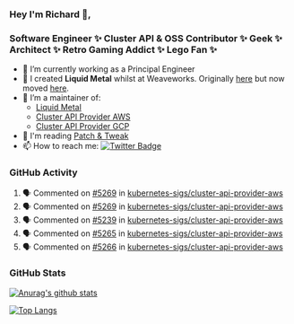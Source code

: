 ### Hey I'm Richard 👋, 

<h3 align="left">Software Engineer ✨ Cluster API & OSS Contributor ✨ Geek ✨ Architect ✨ Retro Gaming Addict ✨ Lego Fan ✨</h3>

- 🔭 I’m currently working as a Principal Engineer
- 📯 I created **Liquid Metal** whilst at Weaveworks. Originally [here](https://github.com/weaveworks-liquidmetal) but now moved [here](https://github.com/liquidmetal-dev).
- 👯 I’m a maintainer of:
  -  [Liquid Metal](https://github.com/liquidmetal-dev)
  -  [Cluster API Provider AWS](https://github.com/kubernetes-sigs/cluster-api-provider-aws)
  -  [Cluster API Provider GCP](https://github.com/kubernetes-sigs/cluster-api-provider-gcp)
- 💬 I'm reading [Patch & Tweak](https://bjooks.com/products/patch-tweak-exploring-modular-synthesis)
- 📫 How to reach me: [![Twitter Badge](https://img.shields.io/badge/-@fruit_case-00acee?style=flat&logo=Twitter&logoColor=white)](https://twitter.com/intent/follow?screen_name=fruit_case "Follow on Twitter")

### GitHub Activity 

<!--START_SECTION:activity-->
1. 🗣 Commented on [#5269](https://github.com/kubernetes-sigs/cluster-api-provider-aws/pull/5269#issuecomment-2577503895) in [kubernetes-sigs/cluster-api-provider-aws](https://github.com/kubernetes-sigs/cluster-api-provider-aws)
2. 🗣 Commented on [#5269](https://github.com/kubernetes-sigs/cluster-api-provider-aws/pull/5269#issuecomment-2577503403) in [kubernetes-sigs/cluster-api-provider-aws](https://github.com/kubernetes-sigs/cluster-api-provider-aws)
3. 🗣 Commented on [#5239](https://github.com/kubernetes-sigs/cluster-api-provider-aws/pull/5239#issuecomment-2577502704) in [kubernetes-sigs/cluster-api-provider-aws](https://github.com/kubernetes-sigs/cluster-api-provider-aws)
4. 🗣 Commented on [#5265](https://github.com/kubernetes-sigs/cluster-api-provider-aws/pull/5265#issuecomment-2576979815) in [kubernetes-sigs/cluster-api-provider-aws](https://github.com/kubernetes-sigs/cluster-api-provider-aws)
5. 🗣 Commented on [#5266](https://github.com/kubernetes-sigs/cluster-api-provider-aws/pull/5266#issuecomment-2576978486) in [kubernetes-sigs/cluster-api-provider-aws](https://github.com/kubernetes-sigs/cluster-api-provider-aws)
<!--END_SECTION:activity-->

### GitHub Stats

[![Anurag's github stats](https://github-readme-stats.vercel.app/api?username=richardcase&count_private=true&show_icons=true)](https://github.com/anuraghazra/github-readme-stats)

[![Top Langs](https://github-readme-stats.vercel.app/api/top-langs/?username=richardcase&hide=html&layout=compact)](https://github.com/anuraghazra/github-readme-stats)
